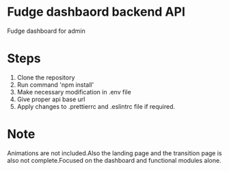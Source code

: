 # Fudge dashbaord backend API

Fudge dashboard for admin

# Steps

1. Clone the repository
2. Run command 'npm install'
3. Make necessary modification in .env file
4. Give proper api base url
5. Apply changes to .prettierrc and .eslintrc file if required.

# Note

Animations are not included.Also the landing page and the transition page is also not complete.Focused on the dashboard and functional modules alone.
